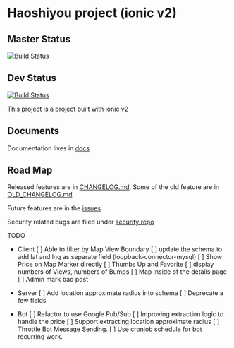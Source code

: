 # Haoshiyou project (ionic v2)

## Master Status 
[![Build Status](https://travis-ci.org/xinbenlv/rent.zzn.im.svg?branch=master)](https://travis-ci.org/xinbenlv/rent.zzn.im)

## Dev Status
[![Build Status](https://travis-ci.org/xinbenlv/rent.zzn.im.svg?branch=dev)](https://travis-ci.org/xinbenlv/rent.zzn.im)


This project is a project built with ionic v2

## Documents

Documentation lives in [docs](docs)

## Road Map

Released features are in [CHANGELOG.md](CHANGELOG.md),
Some of the old feature are in [OLD_CHANGELOG.md](OLD_CHANGELOG.md)

Future features are in the 
[issues](https://github.com/xinbenlv/rent.zzn.im/issues)

Security related bugs are filed under 
[security repo](https://github.com/xinbenlv/haoshiyou-security/issues)

TODO
- Client
  [ ] Able to filter by Map View Boundary
     [ ] update the schema to add lat and lng as separate field (loopback-connector-mysql)
  [ ] Show Price on Map Marker directly
  [ ] Thumbs Up and Favorite
  [ ] display numbers of Views, numbers of Bumps
  [ ] Map inside of the details page
  [ ] Admin mark bad post
  
- Server
  [ ] Add location approximate radius into schema
  [ ] Deprecate a few fields

- Bot
  [ ] Refactor to use Google Pub/Sub 
  [ ] Improving extraction logic to handle the price
  [ ] Support extracting location approximate radius
  [ ] Throttle Bot Message Sending.
  [ ] Use cronjob schedule for bot recurring work.

  
